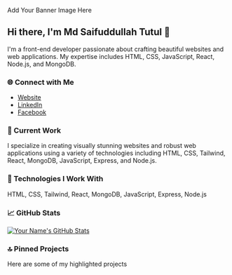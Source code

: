 <!-- Your Banner -->
Add Your Banner Image Here

## Hi there, I'm Md Saifuddullah Tutul 👋
I'm a front-end developer passionate about crafting beautiful websites and web applications. My expertise includes HTML, CSS, JavaScript, React, Node.js, and MongoDB.

### 🌐 Connect with Me
- [Website](https://tutulhaque.me/)
- [LinkedIn](https://www.linkedin.com/in/tutul-haque/)
- [Facebook](https://www.facebook.com/sdtutulctg/)

### 💼 Current Work
I specialize in creating visually stunning websites and robust web applications using a variety of technologies including HTML, CSS, Tailwind, React, MongoDB, JavaScript, Express, and Node.js.

### 🔧 Technologies I Work With
HTML, CSS, Tailwind, React, MongoDB, JavaScript, Express, Node.js

### 📈 GitHub Stats
<!-- Add your GitHub stats here -->
[![Your Name's GitHub Stats](https://github-readme-stats.vercel.app/api?username=yourusername&show_icons=true&theme=dark)](https://github.com/yourusername)

### 🔝 Pinned Projects
Here are some of my highlighted projects
